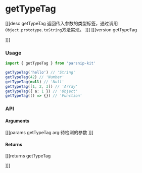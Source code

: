# getTypeTag
[[[desc getTypeTag
返回传入参数的类型标签，通过调用`Object.prototype.toString`方法实现。
]]]
[[[version getTypeTag
  
]]]
### Usage

```ts
import { getTypeTag } from 'parsnip-kit'

getTypeTag('hello') // 'String'
getTypeTag(42) // 'Number'
getTypeTag(null) // 'Null'
getTypeTag([1, 2, 3]) // 'Array'
getTypeTag({ a: 1 }) // 'Object'
getTypeTag(() => {}) // 'Function'
```


### API

#### Arguments
[[[params getTypeTag
arg:待检测的参数
]]]
#### Returns
[[[returns getTypeTag

]]]